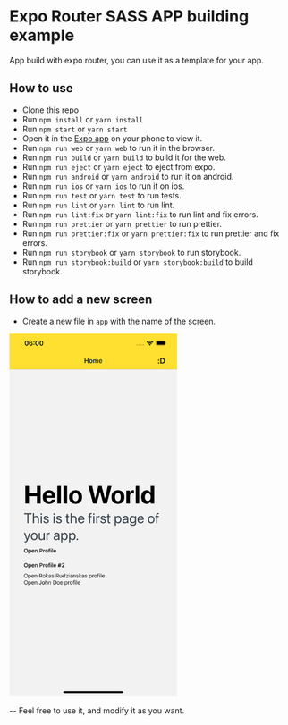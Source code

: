 # Expo Router SASS APP building example

App build with expo router, you can use it as a template for your app.

## How to use

- Clone this repo
- Run `npm install` or `yarn install`
- Run `npm start` or `yarn start`
- Open it in the [Expo app](https://expo.io) on your phone to view it.
- Run `npm run web` or `yarn web` to run it in the browser.
- Run `npm run build` or `yarn build` to build it for the web.
- Run `npm run eject` or `yarn eject` to eject from expo.
- Run `npm run android` or `yarn android` to run it on android.
- Run `npm run ios` or `yarn ios` to run it on ios.
- Run `npm run test` or `yarn test` to run tests.
- Run `npm run lint` or `yarn lint` to run lint.
- Run `npm run lint:fix` or `yarn lint:fix` to run lint and fix errors.
- Run `npm run prettier` or `yarn prettier` to run prettier.
- Run `npm run prettier:fix` or `yarn prettier:fix` to run prettier and fix errors.
- Run `npm run storybook` or `yarn storybook` to run storybook.
- Run `npm run storybook:build` or `yarn storybook:build` to build storybook.

## How to add a new screen

- Create a new file in `app` with the name of the screen.

<img src="img.png" alt="drawing" width="300"/>


-- Feel free to use it, and modify it as you want.
